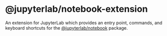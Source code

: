 # @jupyterlab/notebook-extension

An extension for JupyterLab which provides an entry point, commands, and keyboard shortcuts for the [@jupyterlab/notebook](../notebook) package.
